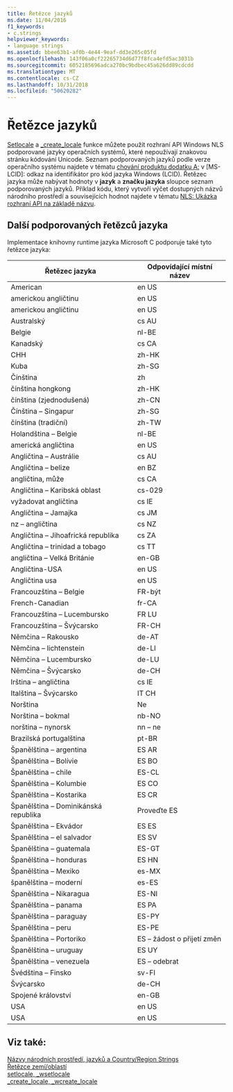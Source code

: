 ```yaml
---
title: Řetězce jazyků
ms.date: 11/04/2016
f1_keywords:
- c.strings
helpviewer_keywords:
- language strings
ms.assetid: bbee63b1-af0b-4e44-9eaf-dd3e265c05fd
ms.openlocfilehash: 143f06a0cf22265734d6d77f8fca4efd5ac3031b
ms.sourcegitcommit: 6052185696adca270bc9bdbec45a626dd89cdcdd
ms.translationtype: MT
ms.contentlocale: cs-CZ
ms.lasthandoff: 10/31/2018
ms.locfileid: "50620282"
---
```

# <a name="language-strings"></a>Řetězce jazyků

[Setlocale](../c-runtime-library/reference/setlocale-wsetlocale.md) a [_create_locale](../c-runtime-library/reference/create-locale-wcreate-locale.md) funkce můžete použít rozhraní API Windows NLS podporované jazyky operačních systémů, které nepoužívají znakovou stránku kódování Unicode. Seznam podporovaných jazyků podle verze operačního systému najdete v tématu [chování produktu dodatku A:](https://msdn.microsoft.com/library/cc233982.aspx) v [MS-LCID]: odkaz na identifikátor pro kód jazyka Windows (LCID). Řetězec jazyka může nabývat hodnoty v **jazyk** a **značku jazyka** sloupce seznam podporovaných jazyků. Příklad kódu, který vytvoří výčet dostupných názvů národního prostředí a souvisejících hodnot najdete v tématu [NLS: Ukázka rozhraní API na základě názvu](/windows/desktop/intl/nls--name-based-apis-sample).

## <a name="additional-supported-language-strings"></a>Další podporovaných řetězců jazyka

Implementace knihovny runtime jazyka Microsoft C podporuje také tyto řetězce jazyka:

|Řetězec jazyka|Odpovídající místní název|
|---------------------|----------------------------|
|American|en US|
|americkou angličtinu|en US|
|americkou angličtinu|en US|
|Australský|cs AU|
|Belgie|nl-BE|
|Kanadský|cs CA|
|CHH|zh-HK|
|Kuba|zh-SG|
|Čínština|zh|
|čínština hongkong|zh-HK|
|čínština (zjednodušená)|zh-CN|
|Čínština – Singapur|zh-SG|
|čínština (tradiční)|zh-TW|
|Holandština – Belgie|nl-BE|
|americká angličtina|en US|
|Angličtina – Austrálie|cs AU|
|Angličtina – belize|en BZ|
|angličtina, může|cs CA|
|Angličtina – Karibská oblast|cs-029|
|vyžadovat angličtina|cs IE|
|Angličtina – Jamajka|cs JM|
|nz – angličtina|cs NZ|
|Angličtina – Jihoafrická republika|cs ZA|
|Angličtina – trinidad a tobago|cs TT|
|angličtina – Velká Británie|en-GB|
|Angličtina-USA|en US|
|Angličtina usa|en US|
|Francouzština – Belgie|FR-být|
|French-Canadian|fr-CA|
|Francouzština – Lucembursko|FR LU|
|Francouzština – Švýcarsko|FR-CH|
|Němčina – Rakousko|de-AT|
|Němčina – lichtenstein|de-LI|
|Němčina – Lucembursko|de-LU|
|Němčina – Švýcarsko|de-CH|
|Irština – angličtina|cs IE|
|Italština – Švýcarsko|IT CH|
|Norština|Ne|
|Norština – bokmal|nb-NO|
|norština – nynorsk|nn – ne|
|Brazilská portugalština|pt-BR|
|Španělština – argentina|ES AR|
|Španělština – Bolívie|ES BO|
|Španělština – chile|ES-CL|
|Španělština – Kolumbie|ES CO|
|Španělština – Kostarika|ES CR|
|Španělština – Dominikánská republika|Proveďte ES|
|Španělština – Ekvádor|ES ES|
|Španělština – el salvador|ES SV|
|Španělština – guatemala|ES-GT|
|Španělština – honduras|ES HN|
|Španělština – Mexiko|es-MX|
|španělština – moderní|es-ES|
|Španělština – Nikaragua|ES-NI|
|Španělština – panama|ES PA|
|Španělština – paraguay|ES-PY|
|Španělština – peru|ES-PE|
|Španělština – Portoriko|ES – žádost o přijetí změn|
|Španělština – uruguay|ES UY|
|Španělština – venezuela|ES – odebrat|
|Švédština – Finsko|sv-FI|
|Švýcarsko|de-CH|
|Spojené království|en-GB|
|USA|en US|
|USA|en US|

## <a name="see-also"></a>Viz také:

[Názvy národních prostředí, jazyků a Country/Region Strings](../c-runtime-library/locale-names-languages-and-country-region-strings.md)<br/>
[Řetězce zemí/oblastí](../c-runtime-library/country-region-strings.md)<br/>
[setlocale, _wsetlocale](../c-runtime-library/reference/setlocale-wsetlocale.md)<br/>
[_create_locale, _wcreate_locale](../c-runtime-library/reference/create-locale-wcreate-locale.md)
